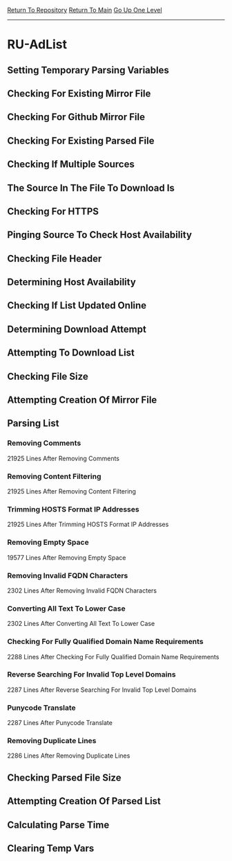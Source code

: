[Return To Repository](https://github.com/deathbybandaid/piholeparser/)
[Return To Main](https://github.com/deathbybandaid/piholeparser/blob/master/RecentRunLogs/Mainlog.md)
[Go Up One Level](https://github.com/deathbybandaid/piholeparser/blob/master/RecentRunLogs/TopLevelScripts/30-Processing-External-Blacklists.md)
____________________________________
# RU-AdList
## Setting Temporary Parsing Variables
## Checking For Existing Mirror File
## Checking For Github Mirror File
## Checking For Existing Parsed File
## Checking If Multiple Sources
## The Source In The File To Download Is
## Checking For HTTPS
## Pinging Source To Check Host Availability
## Checking File Header
## Determining Host Availability
## Checking If List Updated Online
## Determining Download Attempt
## Attempting To Download List
## Checking File Size
## Attempting Creation Of Mirror File
## Parsing List
### Removing Comments
21925 Lines After Removing Comments
### Removing Content Filtering
21925 Lines After Removing Content Filtering
### Trimming HOSTS Format IP Addresses
21925 Lines After Trimming HOSTS Format IP Addresses
### Removing Empty Space
19577 Lines After Removing Empty Space
### Removing Invalid FQDN Characters
2302 Lines After Removing Invalid FQDN Characters
### Converting All Text To Lower Case
2302 Lines After Converting All Text To Lower Case
### Checking For Fully Qualified Domain Name Requirements
2288 Lines After Checking For Fully Qualified Domain Name Requirements
### Reverse Searching For Invalid Top Level Domains
2287 Lines After Reverse Searching For Invalid Top Level Domains
### Punycode Translate
2287 Lines After Punycode Translate
### Removing Duplicate Lines
2286 Lines After Removing Duplicate Lines
## Checking Parsed File Size
## Attempting Creation Of Parsed List
## Calculating Parse Time
## Clearing Temp Vars
